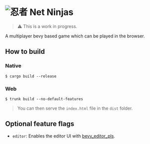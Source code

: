 # ![忍者](https://user-images.githubusercontent.com/90976669/236746701-9386295a-7116-4029-8e3d-7a7310029205.png) Net Ninjas 

> ⚠️ This is a work in progress.


A multiplayer bevy based game which can be played in the browser.


## How to build

### Native

```
$ cargo build --release
```

### Web

```
$ trunk build --no-default-features
```

> You can then serve the `index.html` file in the `dist` folder.

## Optional feature flags

- `editor`: Enables the editor UI with [bevy_editor_pls](https://crates.io/crates/bevy_editor_pls).
